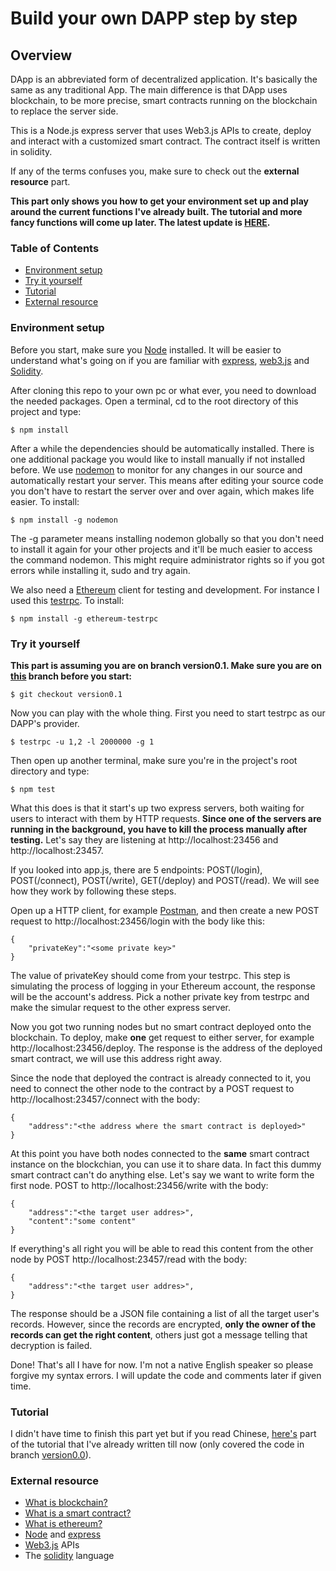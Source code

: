 # Build your own DAPP step by step

## Overview

DApp is an abbreviated form of decentralized application. It's basically the same as any traditional App. The main difference is that DApp uses blockchain, to be more precise, smart contracts running on the blockchain to replace the server side.

This is a Node.js express server that uses Web3.js APIs to create, deploy and interact with a customized smart contract. The contract itself is written in solidity.

If any of the terms confuses you, make sure to check out the **external resource** part.

**This part only shows you how to get your environment set up and play around the current functions I've already built. The tutorial and more fancy functions will come up later. The latest update is [HERE](https://github.com/congxinUSC/Web3Study).**

### Table of Contents
- [Environment setup](#Environment)
- [Try it yourself](#TIY)
- [Tutorial](#Tutorial)
- [External resource](#External)

### Environment setup <a name="Environment">

Before you start, make sure you [Node](https://nodejs.org/en/) installed. It will be easier to understand what's going on if you are familiar with [express](https://expressjs.com/), [web3.js](https://web3js.readthedocs.io/en/1.0/) and [Solidity](https://solidity.readthedocs.io/en/develop/).

After cloning this repo to your own pc or what ever, you need to download the needed packages. Open a terminal, cd to the root directory of this project and type:

`$ npm install`

After a while the dependencies should be automatically installed. There is one additional package you would like to install manually if not installed before. We use [nodemon](https://nodemon.io/) to monitor for any changes in our source and automatically restart your server. This means after editing your source code you don't have to restart the server over and over again, which makes life easier. To install:

`$ npm install -g nodemon`

The -g parameter means installing nodemon globally so that you don't need to install it again for your other projects and it'll be much easier to access the command nodemon. This might require administrator rights so if you got errors while installing it, sudo and try again.

We also need a [Ethereum](https://www.ethereum.org/) client for testing and development. For instance I used this [testrpc](https://www.ethereum.org/). To install:

`$ npm install -g ethereum-testrpc`

### Try it yourself <a name="TIY">

**This part is assuming you are on branch version0.1. Make sure you are on [this](https://github.com/congxinUSC/Web3Study/tree/version0.1) branch before you start:**

`$ git checkout version0.1`

Now you can play with the whole thing. First you need to start testrpc as our DAPP's provider.

`$ testrpc -u 1,2 -l 2000000 -g 1`

Then open up another terminal, make sure you're in the project's root directory and type:

`$ npm test`

What this does is that it start's up two express servers, both waiting for users to interact with them by HTTP requests. **Since one of the servers are running in the background, you have to kill the process manually after testing.** Let's say they are listening at http://localhost:23456 and http://localhost:23457.

If you looked into app.js, there are 5 endpoints: POST(/login), POST(/connect), POST(/write), GET(/deploy) and POST(/read). We will see how they work by following these steps.

Open up a HTTP client, for example [Postman](https://www.getpostman.com/), and then create a new POST request to http://localhost:23456/login with the body like this:

```
{
	"privateKey":"<some private key>"
}
```

The value of privateKey should come from your testrpc. This step is simulating the process of logging in your Ethereum account, the response will be the account's address. Pick a nother private key from testrpc and make the simular request to the other express server.

Now you got two running nodes but no smart contract deployed onto the blockchain. To deploy, make **one** get request to either server, for example http://localhost:23456/deploy. The response is the address of the deployed smart contract, we will use this address right away.

Since the node that deployed the contract is already connected to it, you need to connect the other node to the contract by a POST request to http://localhost:23457/connect with the body:

```
{
	"address":"<the address where the smart contract is deployed>"
}
```

At this point you have both nodes connected to the **same** smart contract instance on the blockchian, you can use it to share data. In fact this dummy smart contract can't do anything else. Let's say we want to write form the first node. POST to http://localhost:23456/write with the body:

```
{
	"address":"<the target user addres>",
	"content":"some content"
}
```

If everything's all right you will be able to read this content from the other node by POST http://localhost:23457/read with the body:
```
{
	"address":"<the target user addres>",
}
```

The response should be a JSON file containing a list of all the target user's records. However, since the records are encrypted, **only the owner of the records can get the right content**, others just got a message telling that decryption is failed.

Done! That's all I have for now. I'm not a native English speaker so please forgive my syntax errors. I will update the code and comments later if given time.

### Tutorial <a name="Tutorial">
I didn't have time to finish this part yet but if you read Chinese, [here's](https://zhuanlan.zhihu.com/p/33967047) part of the tutorial that I've already written till now (only covered the code in branch [version0.0](https://github.com/congxinUSC/Web3Study/tree/version0.0)).

### External resource <a name="External">

- [What is blockchain?](https://en.wikipedia.org/wiki/Blockchain)
- [What is a smart contract?](https://en.wikipedia.org/wiki/Smart_contract)
- [What is ethereum?](https://www.ethereum.org/)
- [Node](https://nodejs.org/en/) and [express](https://expressjs.com/)
- [Web3.js](https://web3js.readthedocs.io/en/1.0/) APIs
- The [solidity](https://solidity.readthedocs.io/en/develop/) language
